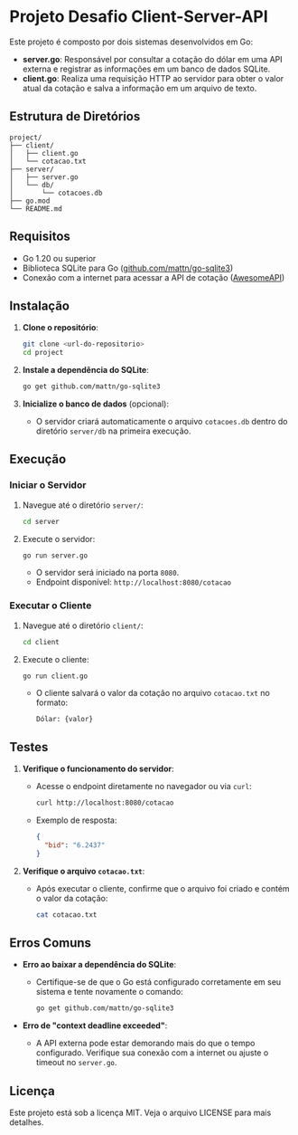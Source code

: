 # Projeto Desafio Client-Server-API

Este projeto é composto por dois sistemas desenvolvidos em Go:
- **server.go**: Responsável por consultar a cotação do dólar em uma API externa e registrar as informações em um banco de dados SQLite.
- **client.go**: Realiza uma requisição HTTP ao servidor para obter o valor atual da cotação e salva a informação em um arquivo de texto.

## Estrutura de Diretórios
```
project/
├── client/
│   ├── client.go
│   └── cotacao.txt
├── server/
│   ├── server.go
│   └── db/
│       └── cotacoes.db
├── go.mod
└── README.md
```

## Requisitos
- Go 1.20 ou superior
- Biblioteca SQLite para Go ([github.com/mattn/go-sqlite3](https://github.com/mattn/go-sqlite3))
- Conexão com a internet para acessar a API de cotação ([AwesomeAPI](https://economia.awesomeapi.com.br/json/last/USD-BRL))

## Instalação

1. **Clone o repositório**:
   ```bash
   git clone <url-do-repositorio>
   cd project
   ```

2. **Instale a dependência do SQLite**:
   ```bash
   go get github.com/mattn/go-sqlite3
   ```

3. **Inicialize o banco de dados** (opcional):
   - O servidor criará automaticamente o arquivo `cotacoes.db` dentro do diretório `server/db` na primeira execução.

## Execução

### Iniciar o Servidor
1. Navegue até o diretório `server/`:
   ```bash
   cd server
   ```
2. Execute o servidor:
   ```bash
   go run server.go
   ```
   - O servidor será iniciado na porta `8080`.
   - Endpoint disponível: `http://localhost:8080/cotacao`

### Executar o Cliente
1. Navegue até o diretório `client/`:
   ```bash
   cd client
   ```
2. Execute o cliente:
   ```bash
   go run client.go
   ```
   - O cliente salvará o valor da cotação no arquivo `cotacao.txt` no formato:
     ```
     Dólar: {valor}
     ```

## Testes
1. **Verifique o funcionamento do servidor**:
   - Acesse o endpoint diretamente no navegador ou via `curl`:
     ```bash
     curl http://localhost:8080/cotacao
     ```
   - Exemplo de resposta:
     ```json
     {
       "bid": "6.2437"
     }
     ```

2. **Verifique o arquivo `cotacao.txt`**:
   - Após executar o cliente, confirme que o arquivo foi criado e contém o valor da cotação:
     ```bash
     cat cotacao.txt
     ```

## Erros Comuns
- **Erro ao baixar a dependência do SQLite**:
  - Certifique-se de que o Go está configurado corretamente em seu sistema e tente novamente o comando:
    ```bash
    go get github.com/mattn/go-sqlite3
    ```

- **Erro de "context deadline exceeded"**:
  - A API externa pode estar demorando mais do que o tempo configurado. Verifique sua conexão com a internet ou ajuste o timeout no `server.go`.
  
## Licença
Este projeto está sob a licença MIT. Veja o arquivo LICENSE para mais detalhes.